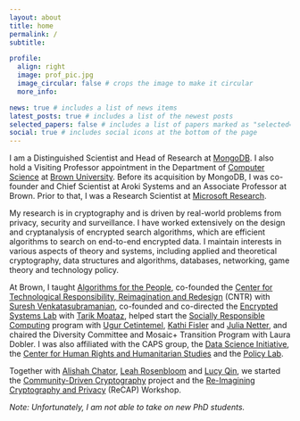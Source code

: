 ```yaml
---
layout: about
title: home 
permalink: /
subtitle: 

profile:
  align: right
  image: prof_pic.jpg
  image_circular: false # crops the image to make it circular
  more_info: 

news: true # includes a list of news items
latest_posts: true # includes a list of the newest posts
selected_papers: false # includes a list of papers marked as "selected={true}"
social: true # includes social icons at the bottom of the page
---
```


I am a Distinguished Scientist and Head of Research at
[MongoDB](https://mongodb.com). I also hold a Visiting Professor appointment in
the Department of [Computer Science](https://cs.brown.edu) at [Brown
University](https://brown.edu). Before its acquisition by MongoDB, I was
co-founder and Chief Scientist at Aroki Systems and an Associate Professor at
Brown.  Prior to that, I was a Research Scientist at [Microsoft
Research](https://research.microsoft.com).

My research is in cryptography and is driven by real-world problems from
privacy, security and surveillance. I have worked extensively on the design and
cryptanalysis of encrypted search algorithms, which are efficient algorithms to
search on end-to-end encrypted data. I maintain interests in various aspects of
theory and systems, including applied and theoretical cryptography, data
structures and algorithms, databases, networking, game theory and technology
policy.

At Brown, I taught [Algorithms for the People](https://cs.brown.edu/~seny/2952v/), co-founded the [Center for Technological Responsibility,
Reimagination and Redesign](https://cntr.brown.edu/) (CNTR) with [Suresh
Venkatasubramanian](https://vivo.brown.edu/display/suresh), co-founded and
co-directed the [Encrypted Systems Lab](https://esl.cs.brown.edu) with [Tarik
Moataz](https://tarikmoataz.com/), helped start the [Socially Responsible Computing](https://responsible.cs.brown.edu/) program with [Ugur Cetintemel](https://sites.google.com/a/brown.edu/ugur-cetintemel/), [Kathi Fisler](https://cs.brown.edu/~kfisler/) and [Julia Netter](https://www.julianetter.de/), and chaired the Diversity Committee and Mosaic+ Transition Program with Laura Dobler. I was also affiliated with the CAPS group, the
[Data Science Initiative](https://dsi.brown.edu), the [Center for Human Rights
and Humanitarian Studies](https://watson.brown.edu/chrhs/) and the [Policy
Lab](https://thepolicylab.brown.edu/).

Together with [Alishah Chator](https://alishahc.com/), [Leah Rosenbloom](https://namisa.art/) and [Lucy Qin](https://lucyq.in/), we started the [Community-Driven Cryptography](https://communitydrivencrypto.github.io/) project and the [Re-Imagining Cryptography and Privacy](https://recapworkshop.online/) (ReCAP) Workshop. 

*Note: Unfortunately, I am not able to take on new PhD students.*

